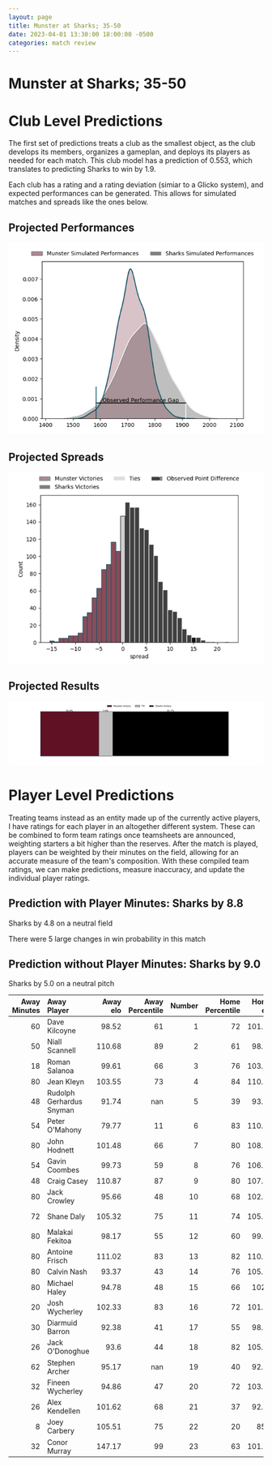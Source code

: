 ```yaml
---  
layout: page  
title: Munster at Sharks; 35-50  
date: 2023-04-01 13:30:00 18:00:00 -0500  
categories: match review  
---
```

# Munster at Sharks; 35-50

# Club Level Predictions


The first set of predictions treats a club as the smallest object, as the club develops its members, organizes a gameplan, and deploys its players as needed for each match. This club model has a prediction of 0.553, which translates to predicting Sharks to win by 1.9.

Each club has a rating and a rating deviation (simiar to a Glicko system), and expected performances can be generated. This allows for simulated matches and spreads like the ones below.
## Projected Performances


![Projected Performances](plots/performances_2023-04-01-Sharks-Munster.png)
## Projected Spreads


![Projected Spreads](plots/spreads_2023-04-01-Sharks-Munster.png)
## Projected Results


![Projected Results](plots/resultbar_2023-04-01-Sharks-Munster.png)
# Player Level Predictions


Treating teams instead as an entity made up of the currently active players, I have ratings for each player in an altogether different system. These can be combined to form team ratings once teamsheets are announced, weighting starters a bit higher than the reserves. After the match is played, players can be weighted by their minutes on the field, allowing for an accurate measure of the team's composition. With these compiled team ratings, we can make predictions, measure inaccuracy, and update the individual player ratings.
## Prediction with Player Minutes: Sharks by 8.8


Sharks by 4.8 on a neutral field

There were 5 large changes in win probability in this match
## Prediction without Player Minutes: Sharks by 9.0


Sharks by 5.0 on a neutral pitch



|   Away Minutes | Away Player              |   Away elo |   Away Percentile |   Number |   Home Percentile |   Home elo | Home Player               |   Home Minutes |
|---------------:|:-------------------------|-----------:|------------------:|---------:|------------------:|-----------:|:--------------------------|---------------:|
|             60 | Dave Kilcoyne            |      98.52 |                61 |        1 |                72 |     101.67 | Retshegofaditswe Nche     |             59 |
|             50 | Niall Scannell           |     110.68 |                89 |        2 |                61 |      98.12 | Mbongeni Mbonambi         |             59 |
|             18 | Roman Salanoa            |      99.61 |                66 |        3 |                76 |     103.27 | Thomas Joubert du Toit    |             59 |
|             80 | Jean Kleyn               |     103.55 |                73 |        4 |                84 |     110.27 | Eben Etzebeth             |             41 |
|             48 | Rudolph Gerhardus Snyman |      91.74 |               nan |        5 |                39 |      93.05 | Douw Gerbrandt Grobler    |             80 |
|             54 | Peter O'Mahony           |      79.77 |                11 |        6 |                83 |     110.27 | Siya Kolisi               |             80 |
|             80 | John Hodnett             |     101.48 |                66 |        7 |                80 |     108.68 | Vincent Tshikaya Tshituka |             80 |
|             54 | Gavin Coombes            |      99.73 |                59 |        8 |                76 |     106.63 | Sikhumbuzo Notshe         |             80 |
|             48 | Craig Casey              |     110.87 |                87 |        9 |                80 |     107.42 | Jaden Hendrikse           |             17 |
|             80 | Jack Crowley             |      95.66 |                48 |       10 |                68 |     102.23 | Curwin Dominique Bosch    |             80 |
|             72 | Shane Daly               |     105.32 |                75 |       11 |                74 |     105.07 | Makazole Mapimpi          |             80 |
|             80 | Malakai Fekitoa          |      98.17 |                55 |       12 |                60 |      99.88 | Rohan Janse van Rensburg  |             62 |
|             80 | Antoine Frisch           |     111.02 |                83 |       13 |                82 |     110.27 | Lukhanyo Am               |             80 |
|             80 | Calvin Nash              |      93.37 |                43 |       14 |                76 |     105.77 | Werner Kok                |             80 |
|             80 | Michael Haley            |      94.78 |                48 |       15 |                66 |     102.7  | Boeta Chamberlain         |             69 |
|             20 | Josh Wycherley           |     102.33 |                83 |       16 |                72 |     101.53 | Khuthuzani Kingdom Mchunu |             21 |
|             30 | Diarmuid Barron          |      92.38 |                41 |       17 |                55 |      98.43 | Kerron van Vuuren         |             21 |
|             26 | Jack O'Donoghue          |      93.6  |                44 |       18 |                82 |     105.94 | Carlu Johann Sadie        |             21 |
|             62 | Stephen Archer           |      95.17 |               nan |       19 |                40 |      92.54 | Emile van Heerden         |              7 |
|             32 | Fineen Wycherley         |      94.86 |                47 |       20 |                72 |     103.94 | Grant Williams            |             63 |
|             26 | Alex Kendellen           |     101.62 |                68 |       21 |                37 |      92.37 | Ben Tapuai                |             18 |
|              8 | Joey Carbery             |     105.51 |                75 |       22 |                20 |      85.2  | Thaakir Abrahams          |             11 |
|             32 | Conor Murray             |     147.17 |                99 |       23 |                63 |     101.01 | Phendulani Buthelezi      |             32 |

